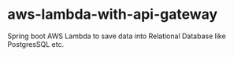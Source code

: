 # aws-lambda-with-api-gateway
Spring boot AWS Lambda to save data into Relational Database like PostgresSQL etc.
